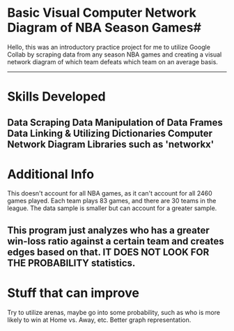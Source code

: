 # Basic Visual Computer Network Diagram of NBA Season Games#

Hello, this was an introductory practice project for me to utilize Google Collab by scraping data from any season NBA games and creating a visual network diagram of which team defeats which team on an average basis.

------------------
# Skills Developed 
**Data Scraping**
**Data Manipulation of Data Frames**
**Data Linking & Utilizing Dictionaries**
**Computer Network Diagram Libraries such as 'networkx'**
------------------
# Additional Info 

This doesn't account for all NBA games, as it can't account for all 2460 games played. Each team plays 83 games, and there are 30 teams in the league. The data sample is smaller but can account for a greater sample. 

This program just analyzes who has a greater win-loss ratio against a certain team and creates edges based on that. IT DOES NOT LOOK FOR THE PROBABILITY statistics. 
------------------
# Stuff that can improve 

Try to utilize arenas, maybe go into some probability, such as who is more likely to win at Home vs. Away, etc. 
Better graph representation. 

